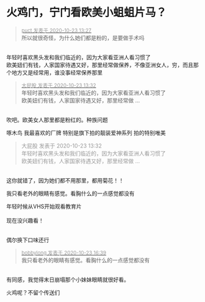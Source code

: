 # 火鸡门，宁门看欧美小蛆蛆片马？


<div class="quote"><blockquote><font size="2"><a href="https://www.hostloc.com/forum.php?mod=redirect&amp;goto=findpost&amp;pid=9340776&amp;ptid=757557" target="_blank"><font color="#999999">puct 发表于 2020-10-23 13:27</font></a></font><br />
所以就很奇怪，为什么她们都是粉的，是要做手术吗</blockquote></div><br />
年轻时喜欢黑头发和我们临近的，因为大家看亚洲人看习惯了<br />
欧美妞们有钱，人家国家待遇又好，那里经常做保养，不像亚洲女人，穷，而且那个地方又是经常用，谁没事经常保养那里

<div class="quote"><blockquote><font size="2"><a href="https://www.hostloc.com/forum.php?mod=redirect&amp;goto=findpost&amp;pid=9340809&amp;ptid=757557" target="_blank"><font color="#999999">大屁股 发表于 2020-10-23 13:32</font></a></font><br />
年轻时喜欢黑头发和我们临近的，因为大家看亚洲人看习惯了<br />
欧美妞们有钱，人家国家待遇又好，那里经常做 ...</blockquote></div><br />
吹吧。欧美女人那里都是粉红的。种族问题

啄木鸟 我最喜欢的厂牌 特别是旗下拍的靓装爱神系列 拍的特别唯美

<div class="quote"><blockquote><font color="#999999">大屁股 发表于 2020-10-23 13:32</font><br />
<font color="#999999">年轻时喜欢黑头发和我们临近的，因为大家看亚洲人看习惯了<br />
欧美妞们有钱，人家国家待遇又好，那里经常做 ...</font></blockquote></div><br />
这你就错了，因为她们都不用那里，都用菊花！！

我只看老外的眼睛有感觉。看胸什么的一点感觉都没有

年轻时候从VHS开始观看教育片<br />
<br />
现在没兴趣看！<br />
<br />
<img src="static/image/smiley/default/lol.gif" smilieid="12" border="0" alt="" /><img src="static/image/smiley/default/lol.gif" smilieid="12" border="0" alt="" /><img src="static/image/smiley/default/lol.gif" smilieid="12" border="0" alt="" />

偶尔换下口味还行<img id="aimg_Z0pIP" onclick="zoom(this, this.src, 0, 0, 0)" class="zoom" src="https://cdn.jsdelivr.net/gh/hishis/forum-master/public/images/patch.gif" onmouseover="img_onmouseoverfunc(this)" onload="thumbImg(this)" border="0" alt="" />

<div class="quote"><blockquote><font size="2"><a href="https://www.hostloc.com/forum.php?mod=redirect&amp;goto=findpost&amp;pid=9341833&amp;ptid=757557" target="_blank"><font color="#999999">bobbylong 发表于 2020-10-23 16:39</font></a></font><br />
我只看老外的眼睛有感觉。看胸什么的一点感觉都没有</blockquote></div><br />
有同感，我觉得末日崩塌那个小妹妹眼睛就很好看。<img id="aimg_mj6Ye" onclick="zoom(this, this.src, 0, 0, 0)" class="zoom" src="https://cdn.jsdelivr.net/gh/hishis/forum-master/public/images/patch.gif" onmouseover="img_onmouseoverfunc(this)" onload="thumbImg(this)" border="0" alt="" />

火鸡呢？不留个传送们 <img src="static/image/smiley/default/lol.gif" smilieid="12" border="0" alt="" />
